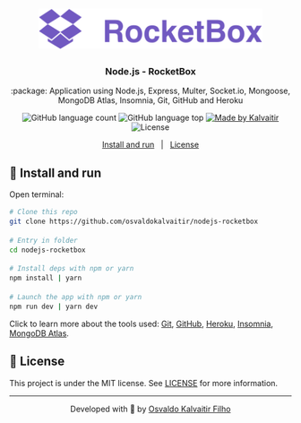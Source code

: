<h1 align="center">
    <img src="/.github/assets/logo.svg"
    width="400px"
    alt="Logo" />
</h1>

<h3 align="center">
  Node.js - RocketBox
</h3>

<p align="center">
  :package: Application using Node.js, Express, Multer, Socket.io, Mongoose, MongoDB Atlas, Insomnia, Git, GitHub and Heroku
</p>

<p align="center">
  <img alt="GitHub language count" src="https://img.shields.io/github/languages/count/osvaldokalvaitir/nodejs-rocketbox.svg?color=00A83A">

  <img alt="GitHub language top" src="https://img.shields.io/github/languages/top/osvaldokalvaitir/nodejs-rocketbox.svg?color=00A83A">

  <a href="https://kalvaitir.com/">
    <img alt="Made by Kalvaitir" src="https://img.shields.io/badge/made%20by-Kalvaitir-00A83A">
  </a>

  <img alt="License" src="https://img.shields.io/badge/license-MIT-00A83A">
</p>

<p align="center">
  <a href="#wrench-install-and-run">Install and run</a>&nbsp;&nbsp;&nbsp;|&nbsp;&nbsp;&nbsp;<a href="#memo-license">License</a>
</p>

## :wrench: Install and run

Open terminal:

```sh
# Clone this repo
git clone https://github.com/osvaldokalvaitir/nodejs-rocketbox

# Entry in folder
cd nodejs-rocketbox

# Install deps with npm or yarn
npm install | yarn

# Launch the app with npm or yarn
npm run dev | yarn dev
```

Click to learn more about the tools used: [Git](https://github.com/osvaldokalvaitir/awesome/blob/main/src/version-controls/git.md), [GitHub](https://github.com/osvaldokalvaitir/awesome/blob/main/src/version-controls/git/tools/github.md), [Heroku](https://github.com/osvaldokalvaitir/awesome/blob/main/src/paas/heroku.md), [Insomnia](https://github.com/osvaldokalvaitir/awesome/blob/main/src/api-clients/insomnia.md), [MongoDB Atlas](https://github.com/osvaldokalvaitir/awesome/blob/main/src/sgdbs/mongodb/mongodb-atlas.md).

## :memo: License

This project is under the MIT license. See [LICENSE](/LICENSE) for more information.

---

<p align="center">
Developed with 💚 by <a href="https://www.linkedin.com/in/osvaldokalvaitir">Osvaldo Kalvaitir Filho</a>
</p>
